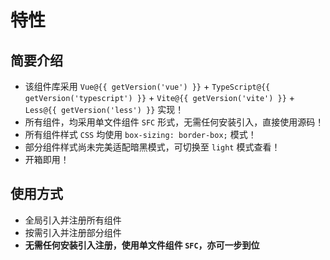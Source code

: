 # 特性

<BackTop />
<Watermark fullscreen content="Vue Amazing UI" />

## 简要介绍

- 该组件库采用 `Vue@{{ getVersion('vue') }}` + `TypeScript@{{ getVersion('typescript') }}` + `Vite@{{ getVersion('vite') }}` + `Less@{{ getVersion('less') }}` 实现！
- 所有组件，均采用单文件组件 `SFC` 形式，无需任何安装引入，直接使用源码！
- 所有组件样式 `CSS` 均使用 `box-sizing: border-box;` 模式！
- 部分组件样式尚未完美适配暗黑模式，可切换至 `light` 模式查看！
- 开箱即用！

## 使用方式

- 全局引入并注册所有组件
- 按需引入并注册部分组件
- **无需任何安装引入注册，使用单文件组件 `SFC`，亦可一步到位**

<script setup lang="ts">
import pkg from '../../package.json'

const dependencies = pkg.dependencies
const devDependencies = pkg.devDependencies
function getVersion (target: string): string {
  for (let name of Object.keys(dependencies)) {
    if (name === target) {
      return dependencies[name].replace('^', '')
    }
  }
  for (let name of Object.keys(devDependencies)) {
    if (name === target) {
      return devDependencies[name].replace('^', '')
    }
  }
  return ''
}
</script>
